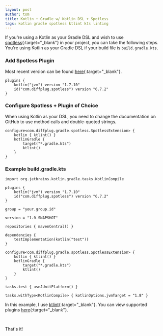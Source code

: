 ```yaml
---
layout: post
author: tom
title: Kotlin + Gradle w/ Kotlin DSL + Spotless
tags: kotlin gradle spotless ktlint kts linting
---
```


If you're using a Kotlin as your Gradle DSL and  wish to use [spotless](https://github.com/diffplug/spotless/tree/main/plugin-gradle){:target="_blank"}
in your project, you can take the following steps. You're using Kotlin as your Gradle DSL if your build file 
is `build.gradle.kts`.

### Add Spotless Plugin

Most recent version can be found [here](https://plugins.gradle.org/plugin/com.diffplug.spotless){:target="_blank"}.

```
plugins {
    kotlin("jvm") version "1.7.10"
    id("com.diffplug.spotless") version "6.7.2"
}
```

### Configure Spotless + Plugin of Choice

When using Kotlin as your DSL, you need to change the documentation on GitHub to use method calls 
and double-quoted strings.

```
configure<com.diffplug.gradle.spotless.SpotlessExtension> {
    kotlin { ktlint() }
    kotlinGradle {
        target("*.gradle.kts")
        ktlint()
    }
}
```

### Example build.gradle.kts

```
import org.jetbrains.kotlin.gradle.tasks.KotlinCompile

plugins {
    kotlin("jvm") version "1.7.10"
    id("com.diffplug.spotless") version "6.7.2"
}

group = "your.group.id"

version = "1.0-SNAPSHOT"

repositories { mavenCentral() }

dependencies {
    testImplementation(kotlin("test"))
}

configure<com.diffplug.gradle.spotless.SpotlessExtension> {
    kotlin { ktlint() }
    kotlinGradle {
        target("*.gradle.kts")
        ktlint()
    }
}

tasks.test { useJUnitPlatform() }

tasks.withType<KotlinCompile> { kotlinOptions.jvmTarget = "1.8" }

```

In this example, I use [ktlint](https://ktlint.github.io/){:target="_blank"}. You can view supported plugins [here](https://github.com/diffplug/spotless/tree/main/plugin-gradle#kotlin=){:target="_blank"}.

<br>

That's it!